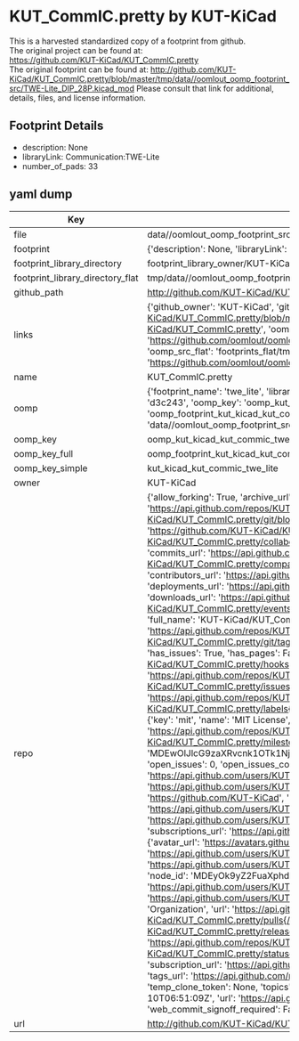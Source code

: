 # KUT_CommIC.pretty by KUT-KiCad  
This is a harvested standardized copy of a footprint from github.  
The original project can be found at:  
https://github.com/KUT-KiCad/KUT_CommIC.pretty  
The original footprint can be found at:
http://github.com/KUT-KiCad/KUT_CommIC.pretty/blob/master/tmp/data//oomlout_oomp_footprint_src/TWE-Lite_DIP_28P.kicad_mod
Please consult that link for additional, details, files, and license information.  
## Footprint Details
* description: None  
* libraryLink: Communication:TWE-Lite  
* number_of_pads: 33  
## yaml dump  
| Key | Value |  
| --- | --- |  
| file | data//oomlout_oomp_footprint_src/KUT_CommIC.pretty/TWE-Lite.kicad_mod |  
| footprint | {'description': None, 'libraryLink': 'Communication:TWE-Lite', 'number_of_pads': 33} |  
| footprint_library_directory | footprint_library_owner/KUT-KiCad_KUT_CommIC.pretty |  
| footprint_library_directory_flat | tmp/data//oomlout_oomp_footprint_src/footprints_flat/kut_kicad_kut_commic_twe_lite/working |  
| github_path | http://github.com/KUT-KiCad/KUT_CommIC.pretty/blob/master/tmp/data//oomlout_oomp_footprint_src/TWE-Lite.kicad_mod |  
| links | {'github_owner': 'KUT-KiCad', 'github_repo_name': 'KUT_CommIC.pretty', 'github_src': 'http://github.com/KUT-KiCad/KUT_CommIC.pretty/blob/master/tmp/data//oomlout_oomp_footprint_src/TWE-Lite_DIP_28P.kicad_mod', 'github_src_repo': 'https://github.com/KUT-KiCad/KUT_CommIC.pretty', 'oomp_bot': 'tmp/data//oomlout_oomp_footprint_src/footprints/kut_kicad_kut_commic_twe_lite/working', 'oomp_bot_github': 'https://github.com/oomlout/oomlout_oomp_footprint_bot/tree/main/tmp/data//oomlout_oomp_footprint_src/footprints/kut_kicad_kut_commic_twe_lite/working', 'oomp_src_flat': 'footprints_flat/tmp/data//oomlout_oomp_footprint_src/footprints_flat/kut_kicad_kut_commic_twe_lite/working', 'oomp_src_flat_github': 'https://github.com/oomlout/oomlout_oomp_footprint_src/tree/main/tmp/data//oomlout_oomp_footprint_src/footprints_flat/kut_kicad_kut_commic_twe_lite/working'} |  
| name | KUT_CommIC.pretty |  
| oomp | {'footprint_name': 'twe_lite', 'library_name': 'kut_commic', 'md5': 'd3c24351f8d7ce8257c71ffb758cd5b4', 'md5_10': 'd3c24351f8', 'md5_5': 'd3c24', 'md5_6': 'd3c243', 'oomp_key': 'oomp_kut_kicad_kut_commic_twe_lite', 'oomp_key_extra': 'oomp_footprint_kut_kicad_kut_commic_twe_lite', 'oomp_key_full': 'oomp_footprint_kut_kicad_kut_commic_twe_lite_d3c243', 'oomp_key_simple': 'kut_kicad_kut_commic_twe_lite', 'original_filename': 'data//oomlout_oomp_footprint_src/KUT_CommIC.pretty/TWE-Lite.kicad_mod', 'owner_name': 'kut_kicad'} |  
| oomp_key | oomp_kut_kicad_kut_commic_twe_lite |  
| oomp_key_full | oomp_footprint_kut_kicad_kut_commic_twe_lite |  
| oomp_key_simple | kut_kicad_kut_commic_twe_lite |  
| owner | KUT-KiCad |  
| repo | {'allow_forking': True, 'archive_url': 'https://api.github.com/repos/KUT-KiCad/KUT_CommIC.pretty/{archive_format}{/ref}', 'archived': False, 'assignees_url': 'https://api.github.com/repos/KUT-KiCad/KUT_CommIC.pretty/assignees{/user}', 'blobs_url': 'https://api.github.com/repos/KUT-KiCad/KUT_CommIC.pretty/git/blobs{/sha}', 'branches_url': 'https://api.github.com/repos/KUT-KiCad/KUT_CommIC.pretty/branches{/branch}', 'clone_url': 'https://github.com/KUT-KiCad/KUT_CommIC.pretty.git', 'collaborators_url': 'https://api.github.com/repos/KUT-KiCad/KUT_CommIC.pretty/collaborators{/collaborator}', 'comments_url': 'https://api.github.com/repos/KUT-KiCad/KUT_CommIC.pretty/comments{/number}', 'commits_url': 'https://api.github.com/repos/KUT-KiCad/KUT_CommIC.pretty/commits{/sha}', 'compare_url': 'https://api.github.com/repos/KUT-KiCad/KUT_CommIC.pretty/compare/{base}...{head}', 'contents_url': 'https://api.github.com/repos/KUT-KiCad/KUT_CommIC.pretty/contents/{+path}', 'contributors_url': 'https://api.github.com/repos/KUT-KiCad/KUT_CommIC.pretty/contributors', 'created_at': '2016-05-29T17:41:47Z', 'default_branch': 'master', 'deployments_url': 'https://api.github.com/repos/KUT-KiCad/KUT_CommIC.pretty/deployments', 'description': 'KiCad Communication IC library', 'disabled': False, 'downloads_url': 'https://api.github.com/repos/KUT-KiCad/KUT_CommIC.pretty/downloads', 'events_url': 'https://api.github.com/repos/KUT-KiCad/KUT_CommIC.pretty/events', 'fork': False, 'forks': 1, 'forks_count': 1, 'forks_url': 'https://api.github.com/repos/KUT-KiCad/KUT_CommIC.pretty/forks', 'full_name': 'KUT-KiCad/KUT_CommIC.pretty', 'git_commits_url': 'https://api.github.com/repos/KUT-KiCad/KUT_CommIC.pretty/git/commits{/sha}', 'git_refs_url': 'https://api.github.com/repos/KUT-KiCad/KUT_CommIC.pretty/git/refs{/sha}', 'git_tags_url': 'https://api.github.com/repos/KUT-KiCad/KUT_CommIC.pretty/git/tags{/sha}', 'git_url': 'git://github.com/KUT-KiCad/KUT_CommIC.pretty.git', 'has_discussions': False, 'has_downloads': True, 'has_issues': True, 'has_pages': False, 'has_projects': True, 'has_wiki': True, 'homepage': None, 'hooks_url': 'https://api.github.com/repos/KUT-KiCad/KUT_CommIC.pretty/hooks', 'html_url': 'https://github.com/KUT-KiCad/KUT_CommIC.pretty', 'id': 59956055, 'is_template': False, 'issue_comment_url': 'https://api.github.com/repos/KUT-KiCad/KUT_CommIC.pretty/issues/comments{/number}', 'issue_events_url': 'https://api.github.com/repos/KUT-KiCad/KUT_CommIC.pretty/issues/events{/number}', 'issues_url': 'https://api.github.com/repos/KUT-KiCad/KUT_CommIC.pretty/issues{/number}', 'keys_url': 'https://api.github.com/repos/KUT-KiCad/KUT_CommIC.pretty/keys{/key_id}', 'labels_url': 'https://api.github.com/repos/KUT-KiCad/KUT_CommIC.pretty/labels{/name}', 'language': None, 'languages_url': 'https://api.github.com/repos/KUT-KiCad/KUT_CommIC.pretty/languages', 'license': {'key': 'mit', 'name': 'MIT License', 'node_id': 'MDc6TGljZW5zZTEz', 'spdx_id': 'MIT', 'url': 'https://api.github.com/licenses/mit'}, 'merges_url': 'https://api.github.com/repos/KUT-KiCad/KUT_CommIC.pretty/merges', 'milestones_url': 'https://api.github.com/repos/KUT-KiCad/KUT_CommIC.pretty/milestones{/number}', 'mirror_url': None, 'name': 'KUT_CommIC.pretty', 'network_count': 1, 'node_id': 'MDEwOlJlcG9zaXRvcnk1OTk1NjA1NQ==', 'notifications_url': 'https://api.github.com/repos/KUT-KiCad/KUT_CommIC.pretty/notifications{?since,all,participating}', 'open_issues': 0, 'open_issues_count': 0, 'organization': {'avatar_url': 'https://avatars.githubusercontent.com/u/19647057?v=4', 'events_url': 'https://api.github.com/users/KUT-KiCad/events{/privacy}', 'followers_url': 'https://api.github.com/users/KUT-KiCad/followers', 'following_url': 'https://api.github.com/users/KUT-KiCad/following{/other_user}', 'gists_url': 'https://api.github.com/users/KUT-KiCad/gists{/gist_id}', 'gravatar_id': '', 'html_url': 'https://github.com/KUT-KiCad', 'id': 19647057, 'login': 'KUT-KiCad', 'node_id': 'MDEyOk9yZ2FuaXphdGlvbjE5NjQ3MDU3', 'organizations_url': 'https://api.github.com/users/KUT-KiCad/orgs', 'received_events_url': 'https://api.github.com/users/KUT-KiCad/received_events', 'repos_url': 'https://api.github.com/users/KUT-KiCad/repos', 'site_admin': False, 'starred_url': 'https://api.github.com/users/KUT-KiCad/starred{/owner}{/repo}', 'subscriptions_url': 'https://api.github.com/users/KUT-KiCad/subscriptions', 'type': 'Organization', 'url': 'https://api.github.com/users/KUT-KiCad'}, 'owner': {'avatar_url': 'https://avatars.githubusercontent.com/u/19647057?v=4', 'events_url': 'https://api.github.com/users/KUT-KiCad/events{/privacy}', 'followers_url': 'https://api.github.com/users/KUT-KiCad/followers', 'following_url': 'https://api.github.com/users/KUT-KiCad/following{/other_user}', 'gists_url': 'https://api.github.com/users/KUT-KiCad/gists{/gist_id}', 'gravatar_id': '', 'html_url': 'https://github.com/KUT-KiCad', 'id': 19647057, 'login': 'KUT-KiCad', 'node_id': 'MDEyOk9yZ2FuaXphdGlvbjE5NjQ3MDU3', 'organizations_url': 'https://api.github.com/users/KUT-KiCad/orgs', 'received_events_url': 'https://api.github.com/users/KUT-KiCad/received_events', 'repos_url': 'https://api.github.com/users/KUT-KiCad/repos', 'site_admin': False, 'starred_url': 'https://api.github.com/users/KUT-KiCad/starred{/owner}{/repo}', 'subscriptions_url': 'https://api.github.com/users/KUT-KiCad/subscriptions', 'type': 'Organization', 'url': 'https://api.github.com/users/KUT-KiCad'}, 'private': False, 'pulls_url': 'https://api.github.com/repos/KUT-KiCad/KUT_CommIC.pretty/pulls{/number}', 'pushed_at': '2018-02-08T15:30:09Z', 'releases_url': 'https://api.github.com/repos/KUT-KiCad/KUT_CommIC.pretty/releases{/id}', 'size': 3, 'ssh_url': 'git@github.com:KUT-KiCad/KUT_CommIC.pretty.git', 'stargazers_count': 0, 'stargazers_url': 'https://api.github.com/repos/KUT-KiCad/KUT_CommIC.pretty/stargazers', 'statuses_url': 'https://api.github.com/repos/KUT-KiCad/KUT_CommIC.pretty/statuses/{sha}', 'subscribers_count': 8, 'subscribers_url': 'https://api.github.com/repos/KUT-KiCad/KUT_CommIC.pretty/subscribers', 'subscription_url': 'https://api.github.com/repos/KUT-KiCad/KUT_CommIC.pretty/subscription', 'svn_url': 'https://github.com/KUT-KiCad/KUT_CommIC.pretty', 'tags_url': 'https://api.github.com/repos/KUT-KiCad/KUT_CommIC.pretty/tags', 'teams_url': 'https://api.github.com/repos/KUT-KiCad/KUT_CommIC.pretty/teams', 'temp_clone_token': None, 'topics': [], 'trees_url': 'https://api.github.com/repos/KUT-KiCad/KUT_CommIC.pretty/git/trees{/sha}', 'updated_at': '2017-03-10T06:51:09Z', 'url': 'https://api.github.com/repos/KUT-KiCad/KUT_CommIC.pretty', 'visibility': 'public', 'watchers': 0, 'watchers_count': 0, 'web_commit_signoff_required': False} |  
| url | http://github.com/KUT-KiCad/KUT_CommIC.pretty |  


